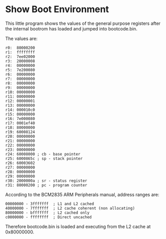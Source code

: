 # Show Boot Environment

This little program shows the values of the general purpose registers after the internal bootrom has loaded and
jumped into bootcode.bin.

The values are:

    r0:  80000200
    r1:  ffffffff
    r2:  7ee02000
    r3:  20000008
    r4:  00000000
    r5:  7e200080
    r6:  00000000
    r7:  00000000
    r8:  00000000
    r9:  00000000
    r10: 00000000
    r11: 00000000
    r12: 00000001
    r13: 00000000
    r14: 000010c0
    r15: 00000000
    r16: 7e000080
    r17: 0001ef40
    r18: 80000000
    r19: 60008124
    r20: 00000000
    r21: 00000000
    r22: 00000000
    r23: 00000000
    r24: 60008000 ; cb - base pointer
    r25: 6000865c ; sp - stack pointer
    r26: 60003602
    r27: 00000000
    r28: 00000000
    r29: 00000000
    r30: 2000000a ; sr - status register
    r31: 80000200 ; pc - program counter

According to the BCM2835 ARM Peripherals manual, address ranges are:

    00000000 - 3fffffff  ; L1 and L2 cached
    40000000 - 7fffffff  ; L2 cache coherent (non allocating)
    80000000 - bfffffff  ; L2 cached only
    c0000000 - ffffffff  ; Direct uncached

Therefore bootcode.bin is loaded and executing from the L2 cache at 0x80000000.
